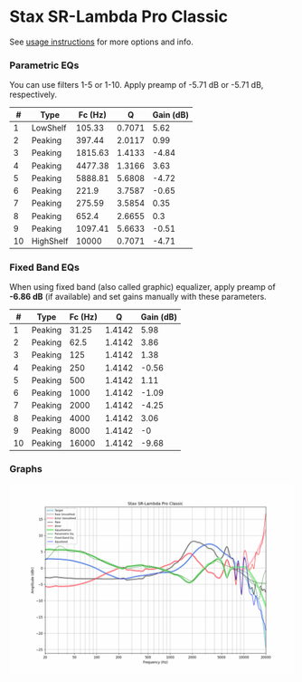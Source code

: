 # Stax SR-Lambda Pro Classic
See [usage instructions](https://github.com/jaakkopasanen/AutoEq#usage) for more options and info.

### Parametric EQs
You can use filters 1-5 or 1-10. Apply preamp of -5.71 dB or -5.71 dB, respectively.

|   # | Type      |   Fc (Hz) |      Q |   Gain (dB) |
|-----|-----------|-----------|--------|-------------|
|   1 | LowShelf  |    105.33 | 0.7071 |        5.62 |
|   2 | Peaking   |    397.44 | 2.0117 |        0.99 |
|   3 | Peaking   |   1815.63 | 1.4133 |       -4.84 |
|   4 | Peaking   |   4477.38 | 1.3166 |        3.63 |
|   5 | Peaking   |   5888.81 | 5.6808 |       -4.72 |
|   6 | Peaking   |    221.9  | 3.7587 |       -0.65 |
|   7 | Peaking   |    275.59 | 3.5854 |        0.35 |
|   8 | Peaking   |    652.4  | 2.6655 |        0.3  |
|   9 | Peaking   |   1097.41 | 5.6633 |       -0.51 |
|  10 | HighShelf |  10000    | 0.7071 |       -4.71 |

### Fixed Band EQs
When using fixed band (also called graphic) equalizer, apply preamp of **-6.86 dB** (if available) and set gains manually with these parameters.

|   # | Type    |   Fc (Hz) |      Q |   Gain (dB) |
|-----|---------|-----------|--------|-------------|
|   1 | Peaking |     31.25 | 1.4142 |        5.98 |
|   2 | Peaking |     62.5  | 1.4142 |        3.86 |
|   3 | Peaking |    125    | 1.4142 |        1.38 |
|   4 | Peaking |    250    | 1.4142 |       -0.56 |
|   5 | Peaking |    500    | 1.4142 |        1.11 |
|   6 | Peaking |   1000    | 1.4142 |       -1.09 |
|   7 | Peaking |   2000    | 1.4142 |       -4.25 |
|   8 | Peaking |   4000    | 1.4142 |        3.06 |
|   9 | Peaking |   8000    | 1.4142 |       -0    |
|  10 | Peaking |  16000    | 1.4142 |       -9.68 |

### Graphs
![](./Stax%20SR-Lambda%20Pro%20Classic.png)
